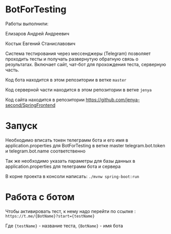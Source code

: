 # BotForTesting
Работы выполнили:

Елизаров Андрей Андреевич

Костык Евгений Станиславович

Система тестирования через мессенджеры (Telegram) позволяет проходить тесты и получать развернутую обратную связь о результатах. Включает сайт, чат-бот для прохождения теста, серверную часть.

Код бота находится в этом репозитории в ветке `master`

Код серверной части находится в этом репозитории в ветке `jenya`

Код сайта находится в репозитории https://github.com/jenya-second/SpringFrontend

# Запуск
Необходимо вписать токен телеграмм бота и его имя в application.properties для BotForTesting в ветке master telegram.bot.token и telegram.bot.name соответственно

Так же необходимо указать параметры для базы данных в application.properties для телеграмм бота и сервера

В корне проекта в консоли написать: `./mvnw spring-boot:run`


# Работа с ботом

Чтобы активировать тест, к нему надо перейти по ссылке :
`https://t.me/{BotName}?start={testName}`

Где `{testName}` - название теста,
`{BotName}` - имя бота
